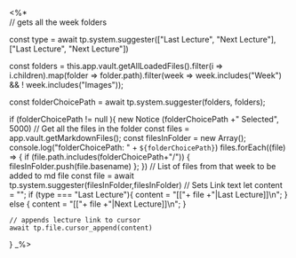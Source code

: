 <%*  
// gets all the week folders

const type = await tp.system.suggester(["Last Lecture", "Next Lecture"],["Last Lecture", "Next Lecture"])

const folders = this.app.vault.getAllLoadedFiles().filter(i => i.children).map(folder => folder.path).filter(week => week.includes("Week") && ! week.includes("Images"));

const folderChoicePath = await tp.system.suggester(folders, folders);

if (folderChoicePath != null ){
	new Notice (folderChoicePath +" Selected", 5000)
	// Get all the files in the folder
	const files = app.vault.getMarkdownFiles();
	const filesInFolder = new Array();
	console.log("folderChoicePath: " + `${folderChoicePath}`)
	files.forEach((file) => {
	if (file.path.includes(folderChoicePath+"/")) {
		filesInFolder.push(file.basename)
	};
	})
	// List of files from that week  to be added to md file
	const file = await tp.system.suggester(filesInFolder,filesInFolder)
	// Sets Link text
	let content = "";
	if (type === "Last Lecture"){
		content = "[["+ file +"|Last Lecture]]\n";
	} else {
		content = "[["+ file +"|Next Lecture]]\n";
	} 
	
	// appends lecture link to cursor
	await tp.file.cursor_append(content)

}
_%>